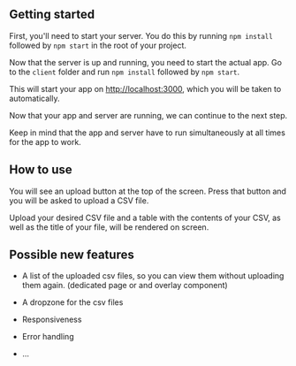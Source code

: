 ## Getting started

First, you'll need to start your server. You do this by running `npm install` followed by `npm start` in the root of your project.

Now that the server is up and running, you need to start the actual app. Go to the `client` folder and run `npm install` followed by `npm start`.

This will start your app on [http://localhost:3000](http://localhost:3000), which you will be taken to automatically.

Now that your app and server are running, we can continue to the next step.

Keep in mind that the app and server have to run simultaneously at all times for the app to work.


## How to use

You will see an upload button at the top of the screen. Press that button and you will be asked to upload a CSV file. 

Upload your desired CSV file and a table with the contents of your CSV, as well as the title of your file, will be rendered on screen.


## Possible new features

* A list of the uploaded csv files, so you can view them without uploading them again. (dedicated page or and overlay component)

* A dropzone for the csv files

* Responsiveness

* Error handling

* ...
